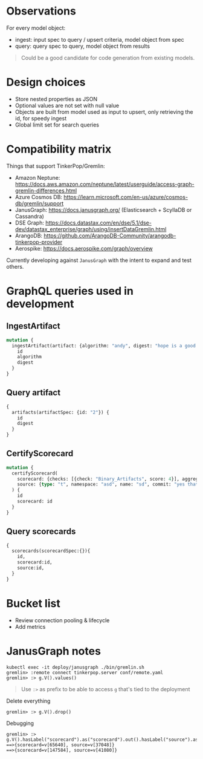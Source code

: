 
# Observations

For every model object:
* ingest: input spec to query / upsert criteria, model object from spec
* query: query spec to query, model object from results

> Could be a good candidate for code generation from existing models.

# Design choices

* Store nested properties as JSON
* Optional values are not set with null value
* Objects are built from model used as input to upsert, only retrieving the id, for speedy ingest
* Global limit set for search queries

# Compatibility matrix

Things that support TinkerPop/Gremlin:
 * Amazon Neptune: https://docs.aws.amazon.com/neptune/latest/userguide/access-graph-gremlin-differences.html
 * Azure Cosmos DB: https://learn.microsoft.com/en-us/azure/cosmos-db/gremlin/support
 * JanusGraph: https://docs.janusgraph.org/ (Elasticsearch + ScyllaDB or Cassandra)
 * DSE Graph: https://docs.datastax.com/en/dse/5.1/dse-dev/datastax_enterprise/graph/using/insertDataGremlin.html
 * ArangoDB: https://github.com/ArangoDB-Community/arangodb-tinkerpop-provider
 * Aerospike: https://docs.aerospike.com/graph/overview

Currently developing against `JanusGraph` with the intent to expand and test others.

# GraphQL queries used in development

## IngestArtifact

```graphql
mutation {
  ingestArtifact(artifact: {algorithm: "andy", digest: "hope is a good thing"}) {
    id
    algorithm
    digest
  }
}
```

## Query artifact

```graphql
{
  artifacts(artifactSpec: {id: "2"}) {
    id
    digest
  }
}
```

## CertifyScorecard
```graphql
mutation {
  certifyScorecard(
    scorecard: {checks: [{check: "Binary_Artifacts", score: 4}], aggregateScore: 2.9, timeScanned: "2023-07-14T01:45:31.29Z", scorecardVersion: "v4.10.2", scorecardCommit: "5e6a521", origin: "Demo ingestion", collector: "sadf"}
    source: {type: "t", namespace: "asd", name: "sd", commit: "yes that is correct"}
  ) {
    id
    scorecard: id
  }
}
```

## Query scorecards

```graphql
{
  scorecards(scorecardSpec:{}){
    id,
    scorecard:id,
    source:id,
  }
}
```

# Bucket list

* Review connection pooling & lifecycle
* Add metrics

# JanusGraph notes

```
kubectl exec -it deploy/janusgraph ./bin/gremlin.sh
gremlin> :remote connect tinkerpop.server conf/remote.yaml
gremlin> :> g.V().values()
```

> Use `:>` as prefix to be able to access `g` that's tied to the deployment

Delete everything
```
gremlin> :> g.V().drop()
```

Debugging
```
gremlin> :>  g.V().hasLabel("scorecard").as("scorecard").out().hasLabel("source").as("source").select("scorecard","source")
==>{scorecard=v[65640], source=v[37048]}
==>{scorecard=v[147584], source=v[41080]}
```